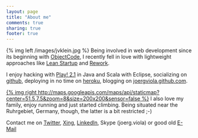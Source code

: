 ```yaml
---
layout: page
title: "About me"
comments: true
sharing: true
footer: true
---
```


{% img left /images/jvklein.jpg %}
Being involved in web development since its beginning
with [ObjectCode](http://www.objectcode.de), 
I recently fell in love with lightweight approaches like 
[Lean Startup](http://www.startuplessonslearned.com/) and [Rework](http://37signals.com/rework/).

I enjoy hacking with [Play! 2.1](http://www.playframework.com) in Java and Scala with Eclipse, 
socializing on [github](https://github.com/joergviola), 
deploying in no time on [heroku](http://heroku.com/), 
blogging on [joergviola.github.com](http://joergviola.github.com).

[{% img right http://maps.googleapis.com/maps/api/staticmap?center=51.5,7.5&zoom=8&size=200x200&sensor=false %}](http://bit.ly/KbJ2GY)
I also love my family, enjoy running and just started climbing.
Being situated near the Ruhrgebiet, Germany, though, the latter is a bit restricted ;-)

Contact me on [Twitter](http://twitter.com/#!/joergviola), 
[Xing](https://www.xing.com/profile/Joerg_Viola), 
[LinkedIn](http://www.linkedin.com/in/joergviola), 
Skype (joerg.viola) or good old [E-Mail](mailto:joerg@joergviola.de) 